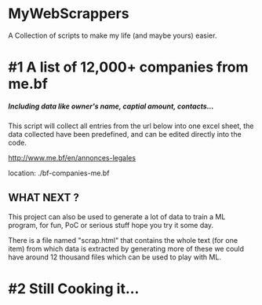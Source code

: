 # MyWebScrappers
A Collection of scripts to make my life (and maybe yours) easier.




# #1 A list of 12,000+ companies from me.bf
##### Including data like owner's name, captial amount, contacts...
This script will collect all entries from the url below
into one excel sheet, the data collected have been predefined, 
and can be edited directly into the code.

http://www.me.bf/en/annonces-legales

location: ./bf-companies-me.bf

## WHAT NEXT ?

This project can also be used to generate a lot of data to train a ML program, for fun, PoC or serious stuff
hope you try it some day.

There is a file named "scrap.html" that contains the whole text (for one item) from which data is extracted
by generating more of these we could have around 12 thousand files which can be used to play with ML.



# #2 Still Cooking it...
